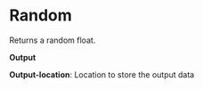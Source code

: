 # Random

Returns a random float.

 **Output**
 

**Output-location**: Location to store the output data